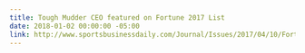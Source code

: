 ```yaml
---
title: Tough Mudder CEO featured on Fortune 2017 List
date: 2018-01-02 00:00:00 -05:00
link: http://www.sportsbusinessdaily.com/Journal/Issues/2017/04/10/Forty-Under-40/Dean.aspx
---
```


